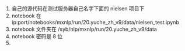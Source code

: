 

1. 自己的源代码在测试服务器自己名字下面的 nielsen 项目下  
2. notebook 在 ip:port/notebooks/mxnlp/run/20.yuche_zh_v9/data/nielsen_test.ipynb  
3. notebook 文件夹在 /syb/nlp/mxnlp/run/20.yuche_zh_v9/data  
4. notebook 密码是 8 位  
5. 
